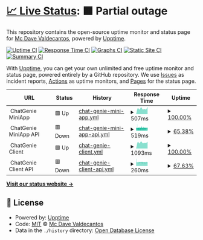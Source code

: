 # [📈 Live Status](https://mcdave029.github.io/uptime-monitoring): <!--live status--> **🟧 Partial outage**

This repository contains the open-source uptime monitor and status page for [Mc Dave Valdecantos](https://www.linkedin.com/in/mc-dave-valdecantos-10325596), powered by [Upptime](https://github.com/upptime/upptime).

[![Uptime CI](https://github.com/mcdave029/uptime-monitoring/workflows/Uptime%20CI/badge.svg)](https://github.com/mcdave029/uptime-monitoring/actions?query=workflow%3A%22Uptime+CI%22)
[![Response Time CI](https://github.com/mcdave029/uptime-monitoring/workflows/Response%20Time%20CI/badge.svg)](https://github.com/mcdave029/uptime-monitoring/actions?query=workflow%3A%22Response+Time+CI%22)
[![Graphs CI](https://github.com/mcdave029/uptime-monitoring/workflows/Graphs%20CI/badge.svg)](https://github.com/mcdave029/uptime-monitoring/actions?query=workflow%3A%22Graphs+CI%22)
[![Static Site CI](https://github.com/mcdave029/uptime-monitoring/workflows/Static%20Site%20CI/badge.svg)](https://github.com/mcdave029/uptime-monitoring/actions?query=workflow%3A%22Static+Site+CI%22)
[![Summary CI](https://github.com/mcdave029/uptime-monitoring/workflows/Summary%20CI/badge.svg)](https://github.com/mcdave029/uptime-monitoring/actions?query=workflow%3A%22Summary+CI%22)

With [Upptime](https://upptime.js.org), you can get your own unlimited and free uptime monitor and status page, powered entirely by a GitHub repository. We use [Issues](https://github.com/mcdave029/uptime-monitoring/issues) as incident reports, [Actions](https://github.com/mcdave029/uptime-monitoring/actions) as uptime monitors, and [Pages](https://mcdave029.github.io/uptime-monitoring) for the status page.

<!--start: status pages-->
<!-- This summary is generated by Upptime (https://github.com/upptime/upptime) -->
<!-- Do not edit this manually, your changes will be overwritten -->
<!-- prettier-ignore -->
| URL | Status | History | Response Time | Uptime |
| --- | ------ | ------- | ------------- | ------ |
| <img alt="" src="https://icons.duckduckgo.com/ip3/null.ico" height="13"> ChatGenie MiniApp | 🟩 Up | [chat-genie-mini-app.yml](https://github.com/mcdave029/uptime-monitoring/commits/HEAD/history/chat-genie-mini-app.yml) | <details><summary><img alt="Response time graph" src="./graphs/chat-genie-mini-app/response-time-week.png" height="20"> 507ms</summary><br><a href="https://mcdave029.github.io/uptime-monitoring/history/chat-genie-mini-app"><img alt="Response time 633" src="https://img.shields.io/endpoint?url=https%3A%2F%2Fraw.githubusercontent.com%2Fmcdave029%2Fuptime-monitoring%2FHEAD%2Fapi%2Fchat-genie-mini-app%2Fresponse-time.json"></a><br><a href="https://mcdave029.github.io/uptime-monitoring/history/chat-genie-mini-app"><img alt="24-hour response time 675" src="https://img.shields.io/endpoint?url=https%3A%2F%2Fraw.githubusercontent.com%2Fmcdave029%2Fuptime-monitoring%2FHEAD%2Fapi%2Fchat-genie-mini-app%2Fresponse-time-day.json"></a><br><a href="https://mcdave029.github.io/uptime-monitoring/history/chat-genie-mini-app"><img alt="7-day response time 507" src="https://img.shields.io/endpoint?url=https%3A%2F%2Fraw.githubusercontent.com%2Fmcdave029%2Fuptime-monitoring%2FHEAD%2Fapi%2Fchat-genie-mini-app%2Fresponse-time-week.json"></a><br><a href="https://mcdave029.github.io/uptime-monitoring/history/chat-genie-mini-app"><img alt="30-day response time 677" src="https://img.shields.io/endpoint?url=https%3A%2F%2Fraw.githubusercontent.com%2Fmcdave029%2Fuptime-monitoring%2FHEAD%2Fapi%2Fchat-genie-mini-app%2Fresponse-time-month.json"></a><br><a href="https://mcdave029.github.io/uptime-monitoring/history/chat-genie-mini-app"><img alt="1-year response time 634" src="https://img.shields.io/endpoint?url=https%3A%2F%2Fraw.githubusercontent.com%2Fmcdave029%2Fuptime-monitoring%2FHEAD%2Fapi%2Fchat-genie-mini-app%2Fresponse-time-year.json"></a></details> | <details><summary><a href="https://mcdave029.github.io/uptime-monitoring/history/chat-genie-mini-app">100.00%</a></summary><a href="https://mcdave029.github.io/uptime-monitoring/history/chat-genie-mini-app"><img alt="All-time uptime 98.94%" src="https://img.shields.io/endpoint?url=https%3A%2F%2Fraw.githubusercontent.com%2Fmcdave029%2Fuptime-monitoring%2FHEAD%2Fapi%2Fchat-genie-mini-app%2Fuptime.json"></a><br><a href="https://mcdave029.github.io/uptime-monitoring/history/chat-genie-mini-app"><img alt="24-hour uptime 100.00%" src="https://img.shields.io/endpoint?url=https%3A%2F%2Fraw.githubusercontent.com%2Fmcdave029%2Fuptime-monitoring%2FHEAD%2Fapi%2Fchat-genie-mini-app%2Fuptime-day.json"></a><br><a href="https://mcdave029.github.io/uptime-monitoring/history/chat-genie-mini-app"><img alt="7-day uptime 100.00%" src="https://img.shields.io/endpoint?url=https%3A%2F%2Fraw.githubusercontent.com%2Fmcdave029%2Fuptime-monitoring%2FHEAD%2Fapi%2Fchat-genie-mini-app%2Fuptime-week.json"></a><br><a href="https://mcdave029.github.io/uptime-monitoring/history/chat-genie-mini-app"><img alt="30-day uptime 100.00%" src="https://img.shields.io/endpoint?url=https%3A%2F%2Fraw.githubusercontent.com%2Fmcdave029%2Fuptime-monitoring%2FHEAD%2Fapi%2Fchat-genie-mini-app%2Fuptime-month.json"></a><br><a href="https://mcdave029.github.io/uptime-monitoring/history/chat-genie-mini-app"><img alt="1-year uptime 99.69%" src="https://img.shields.io/endpoint?url=https%3A%2F%2Fraw.githubusercontent.com%2Fmcdave029%2Fuptime-monitoring%2FHEAD%2Fapi%2Fchat-genie-mini-app%2Fuptime-year.json"></a></details>
| <img alt="" src="https://icons.duckduckgo.com/ip3/null.ico" height="13"> ChatGenie MiniApp API | 🟥 Down | [chat-genie-mini-app-api.yml](https://github.com/mcdave029/uptime-monitoring/commits/HEAD/history/chat-genie-mini-app-api.yml) | <details><summary><img alt="Response time graph" src="./graphs/chat-genie-mini-app-api/response-time-week.png" height="20"> 519ms</summary><br><a href="https://mcdave029.github.io/uptime-monitoring/history/chat-genie-mini-app-api"><img alt="Response time 501" src="https://img.shields.io/endpoint?url=https%3A%2F%2Fraw.githubusercontent.com%2Fmcdave029%2Fuptime-monitoring%2FHEAD%2Fapi%2Fchat-genie-mini-app-api%2Fresponse-time.json"></a><br><a href="https://mcdave029.github.io/uptime-monitoring/history/chat-genie-mini-app-api"><img alt="24-hour response time 513" src="https://img.shields.io/endpoint?url=https%3A%2F%2Fraw.githubusercontent.com%2Fmcdave029%2Fuptime-monitoring%2FHEAD%2Fapi%2Fchat-genie-mini-app-api%2Fresponse-time-day.json"></a><br><a href="https://mcdave029.github.io/uptime-monitoring/history/chat-genie-mini-app-api"><img alt="7-day response time 519" src="https://img.shields.io/endpoint?url=https%3A%2F%2Fraw.githubusercontent.com%2Fmcdave029%2Fuptime-monitoring%2FHEAD%2Fapi%2Fchat-genie-mini-app-api%2Fresponse-time-week.json"></a><br><a href="https://mcdave029.github.io/uptime-monitoring/history/chat-genie-mini-app-api"><img alt="30-day response time 529" src="https://img.shields.io/endpoint?url=https%3A%2F%2Fraw.githubusercontent.com%2Fmcdave029%2Fuptime-monitoring%2FHEAD%2Fapi%2Fchat-genie-mini-app-api%2Fresponse-time-month.json"></a><br><a href="https://mcdave029.github.io/uptime-monitoring/history/chat-genie-mini-app-api"><img alt="1-year response time 511" src="https://img.shields.io/endpoint?url=https%3A%2F%2Fraw.githubusercontent.com%2Fmcdave029%2Fuptime-monitoring%2FHEAD%2Fapi%2Fchat-genie-mini-app-api%2Fresponse-time-year.json"></a></details> | <details><summary><a href="https://mcdave029.github.io/uptime-monitoring/history/chat-genie-mini-app-api">65.38%</a></summary><a href="https://mcdave029.github.io/uptime-monitoring/history/chat-genie-mini-app-api"><img alt="All-time uptime 99.67%" src="https://img.shields.io/endpoint?url=https%3A%2F%2Fraw.githubusercontent.com%2Fmcdave029%2Fuptime-monitoring%2FHEAD%2Fapi%2Fchat-genie-mini-app-api%2Fuptime.json"></a><br><a href="https://mcdave029.github.io/uptime-monitoring/history/chat-genie-mini-app-api"><img alt="24-hour uptime 45.68%" src="https://img.shields.io/endpoint?url=https%3A%2F%2Fraw.githubusercontent.com%2Fmcdave029%2Fuptime-monitoring%2FHEAD%2Fapi%2Fchat-genie-mini-app-api%2Fuptime-day.json"></a><br><a href="https://mcdave029.github.io/uptime-monitoring/history/chat-genie-mini-app-api"><img alt="7-day uptime 65.38%" src="https://img.shields.io/endpoint?url=https%3A%2F%2Fraw.githubusercontent.com%2Fmcdave029%2Fuptime-monitoring%2FHEAD%2Fapi%2Fchat-genie-mini-app-api%2Fuptime-week.json"></a><br><a href="https://mcdave029.github.io/uptime-monitoring/history/chat-genie-mini-app-api"><img alt="30-day uptime 92.03%" src="https://img.shields.io/endpoint?url=https%3A%2F%2Fraw.githubusercontent.com%2Fmcdave029%2Fuptime-monitoring%2FHEAD%2Fapi%2Fchat-genie-mini-app-api%2Fuptime-month.json"></a><br><a href="https://mcdave029.github.io/uptime-monitoring/history/chat-genie-mini-app-api"><img alt="1-year uptime 99.34%" src="https://img.shields.io/endpoint?url=https%3A%2F%2Fraw.githubusercontent.com%2Fmcdave029%2Fuptime-monitoring%2FHEAD%2Fapi%2Fchat-genie-mini-app-api%2Fuptime-year.json"></a></details>
| <img alt="" src="https://icons.duckduckgo.com/ip3/null.ico" height="13"> ChatGenie Client | 🟩 Up | [chat-genie-client.yml](https://github.com/mcdave029/uptime-monitoring/commits/HEAD/history/chat-genie-client.yml) | <details><summary><img alt="Response time graph" src="./graphs/chat-genie-client/response-time-week.png" height="20"> 1093ms</summary><br><a href="https://mcdave029.github.io/uptime-monitoring/history/chat-genie-client"><img alt="Response time 1130" src="https://img.shields.io/endpoint?url=https%3A%2F%2Fraw.githubusercontent.com%2Fmcdave029%2Fuptime-monitoring%2FHEAD%2Fapi%2Fchat-genie-client%2Fresponse-time.json"></a><br><a href="https://mcdave029.github.io/uptime-monitoring/history/chat-genie-client"><img alt="24-hour response time 1218" src="https://img.shields.io/endpoint?url=https%3A%2F%2Fraw.githubusercontent.com%2Fmcdave029%2Fuptime-monitoring%2FHEAD%2Fapi%2Fchat-genie-client%2Fresponse-time-day.json"></a><br><a href="https://mcdave029.github.io/uptime-monitoring/history/chat-genie-client"><img alt="7-day response time 1093" src="https://img.shields.io/endpoint?url=https%3A%2F%2Fraw.githubusercontent.com%2Fmcdave029%2Fuptime-monitoring%2FHEAD%2Fapi%2Fchat-genie-client%2Fresponse-time-week.json"></a><br><a href="https://mcdave029.github.io/uptime-monitoring/history/chat-genie-client"><img alt="30-day response time 1130" src="https://img.shields.io/endpoint?url=https%3A%2F%2Fraw.githubusercontent.com%2Fmcdave029%2Fuptime-monitoring%2FHEAD%2Fapi%2Fchat-genie-client%2Fresponse-time-month.json"></a><br><a href="https://mcdave029.github.io/uptime-monitoring/history/chat-genie-client"><img alt="1-year response time 1110" src="https://img.shields.io/endpoint?url=https%3A%2F%2Fraw.githubusercontent.com%2Fmcdave029%2Fuptime-monitoring%2FHEAD%2Fapi%2Fchat-genie-client%2Fresponse-time-year.json"></a></details> | <details><summary><a href="https://mcdave029.github.io/uptime-monitoring/history/chat-genie-client">100.00%</a></summary><a href="https://mcdave029.github.io/uptime-monitoring/history/chat-genie-client"><img alt="All-time uptime 99.89%" src="https://img.shields.io/endpoint?url=https%3A%2F%2Fraw.githubusercontent.com%2Fmcdave029%2Fuptime-monitoring%2FHEAD%2Fapi%2Fchat-genie-client%2Fuptime.json"></a><br><a href="https://mcdave029.github.io/uptime-monitoring/history/chat-genie-client"><img alt="24-hour uptime 100.00%" src="https://img.shields.io/endpoint?url=https%3A%2F%2Fraw.githubusercontent.com%2Fmcdave029%2Fuptime-monitoring%2FHEAD%2Fapi%2Fchat-genie-client%2Fuptime-day.json"></a><br><a href="https://mcdave029.github.io/uptime-monitoring/history/chat-genie-client"><img alt="7-day uptime 100.00%" src="https://img.shields.io/endpoint?url=https%3A%2F%2Fraw.githubusercontent.com%2Fmcdave029%2Fuptime-monitoring%2FHEAD%2Fapi%2Fchat-genie-client%2Fuptime-week.json"></a><br><a href="https://mcdave029.github.io/uptime-monitoring/history/chat-genie-client"><img alt="30-day uptime 100.00%" src="https://img.shields.io/endpoint?url=https%3A%2F%2Fraw.githubusercontent.com%2Fmcdave029%2Fuptime-monitoring%2FHEAD%2Fapi%2Fchat-genie-client%2Fuptime-month.json"></a><br><a href="https://mcdave029.github.io/uptime-monitoring/history/chat-genie-client"><img alt="1-year uptime 99.80%" src="https://img.shields.io/endpoint?url=https%3A%2F%2Fraw.githubusercontent.com%2Fmcdave029%2Fuptime-monitoring%2FHEAD%2Fapi%2Fchat-genie-client%2Fuptime-year.json"></a></details>
| <img alt="" src="https://icons.duckduckgo.com/ip3/null.ico" height="13"> ChatGenie Client API | 🟥 Down | [chat-genie-client-api.yml](https://github.com/mcdave029/uptime-monitoring/commits/HEAD/history/chat-genie-client-api.yml) | <details><summary><img alt="Response time graph" src="./graphs/chat-genie-client-api/response-time-week.png" height="20"> 260ms</summary><br><a href="https://mcdave029.github.io/uptime-monitoring/history/chat-genie-client-api"><img alt="Response time 295" src="https://img.shields.io/endpoint?url=https%3A%2F%2Fraw.githubusercontent.com%2Fmcdave029%2Fuptime-monitoring%2FHEAD%2Fapi%2Fchat-genie-client-api%2Fresponse-time.json"></a><br><a href="https://mcdave029.github.io/uptime-monitoring/history/chat-genie-client-api"><img alt="24-hour response time 262" src="https://img.shields.io/endpoint?url=https%3A%2F%2Fraw.githubusercontent.com%2Fmcdave029%2Fuptime-monitoring%2FHEAD%2Fapi%2Fchat-genie-client-api%2Fresponse-time-day.json"></a><br><a href="https://mcdave029.github.io/uptime-monitoring/history/chat-genie-client-api"><img alt="7-day response time 260" src="https://img.shields.io/endpoint?url=https%3A%2F%2Fraw.githubusercontent.com%2Fmcdave029%2Fuptime-monitoring%2FHEAD%2Fapi%2Fchat-genie-client-api%2Fresponse-time-week.json"></a><br><a href="https://mcdave029.github.io/uptime-monitoring/history/chat-genie-client-api"><img alt="30-day response time 268" src="https://img.shields.io/endpoint?url=https%3A%2F%2Fraw.githubusercontent.com%2Fmcdave029%2Fuptime-monitoring%2FHEAD%2Fapi%2Fchat-genie-client-api%2Fresponse-time-month.json"></a><br><a href="https://mcdave029.github.io/uptime-monitoring/history/chat-genie-client-api"><img alt="1-year response time 296" src="https://img.shields.io/endpoint?url=https%3A%2F%2Fraw.githubusercontent.com%2Fmcdave029%2Fuptime-monitoring%2FHEAD%2Fapi%2Fchat-genie-client-api%2Fresponse-time-year.json"></a></details> | <details><summary><a href="https://mcdave029.github.io/uptime-monitoring/history/chat-genie-client-api">67.63%</a></summary><a href="https://mcdave029.github.io/uptime-monitoring/history/chat-genie-client-api"><img alt="All-time uptime 99.69%" src="https://img.shields.io/endpoint?url=https%3A%2F%2Fraw.githubusercontent.com%2Fmcdave029%2Fuptime-monitoring%2FHEAD%2Fapi%2Fchat-genie-client-api%2Fuptime.json"></a><br><a href="https://mcdave029.github.io/uptime-monitoring/history/chat-genie-client-api"><img alt="24-hour uptime 57.37%" src="https://img.shields.io/endpoint?url=https%3A%2F%2Fraw.githubusercontent.com%2Fmcdave029%2Fuptime-monitoring%2FHEAD%2Fapi%2Fchat-genie-client-api%2Fuptime-day.json"></a><br><a href="https://mcdave029.github.io/uptime-monitoring/history/chat-genie-client-api"><img alt="7-day uptime 67.63%" src="https://img.shields.io/endpoint?url=https%3A%2F%2Fraw.githubusercontent.com%2Fmcdave029%2Fuptime-monitoring%2FHEAD%2Fapi%2Fchat-genie-client-api%2Fuptime-week.json"></a><br><a href="https://mcdave029.github.io/uptime-monitoring/history/chat-genie-client-api"><img alt="30-day uptime 92.55%" src="https://img.shields.io/endpoint?url=https%3A%2F%2Fraw.githubusercontent.com%2Fmcdave029%2Fuptime-monitoring%2FHEAD%2Fapi%2Fchat-genie-client-api%2Fuptime-month.json"></a><br><a href="https://mcdave029.github.io/uptime-monitoring/history/chat-genie-client-api"><img alt="1-year uptime 99.38%" src="https://img.shields.io/endpoint?url=https%3A%2F%2Fraw.githubusercontent.com%2Fmcdave029%2Fuptime-monitoring%2FHEAD%2Fapi%2Fchat-genie-client-api%2Fuptime-year.json"></a></details>

<!--end: status pages-->

[**Visit our status website →**](https://mcdave029.github.io/uptime-monitoring)

## 📄 License

- Powered by: [Upptime](https://github.com/upptime/upptime)
- Code: [MIT](./LICENSE) © [Mc Dave Valdecantos](https://www.linkedin.com/in/mc-dave-valdecantos-10325596)
- Data in the `./history` directory: [Open Database License](https://opendatacommons.org/licenses/odbl/1-0/)
